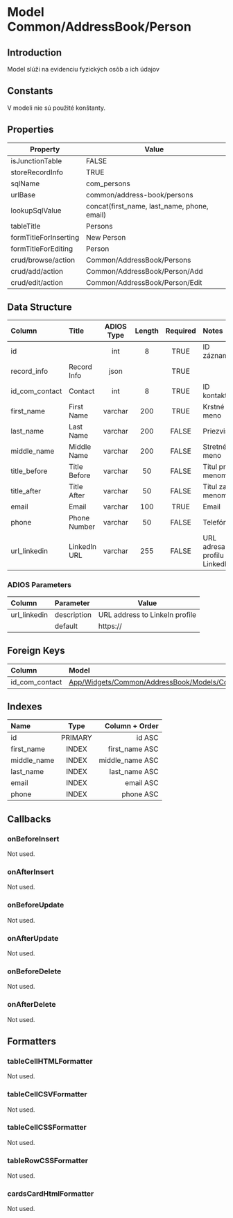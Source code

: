 # Model Common/AddressBook/Person

## Introduction
Model slúži na evidenciu fyzických osôb a ich údajov

## Constants
V modeli nie sú použité konštanty.

## Properties
| Property              | Value                                       |
| --------------------- | ------------------------------------------- |
| isJunctionTable       | FALSE                                       |
| storeRecordInfo       | TRUE                                        |
| sqlName               | com_persons                                 |
| urlBase               | common/address-book/persons                 |
| lookupSqlValue        | concat(first_name, last_name, phone, email) |
| tableTitle            | Persons                                     |
| formTitleForInserting | New Person                                  |
| formTitleForEditing   | Person                                      |
| crud/browse/action    | Common/AddressBook/Persons                  |
| crud/add/action       | Common/AddressBook/Person/Add               |
| crud/edit/action      | Common/AddressBook/Person/Edit              |

## Data Structure
| Column         | Title        | ADIOS Type | Length | Required | Notes                          |
| :------------- | :----------- | :--------: | :----: | :------: | :----------------------------- |
| id             |              |    int     |   8    |   TRUE   | ID záznamu                     |
| record_info    | Record Info  |    json    |        |   TRUE   |                                |
| id_com_contact | Contact      |    int     |   8    |   TRUE   | ID kontaktu                    |
| first_name     | First Name   |  varchar   |  200   |   TRUE   | Krstné meno                    |
| last_name      | Last Name    |  varchar   |  200   |  FALSE   | Priezvisko                     |
| middle_name    | Middle Name  |  varchar   |  200   |  FALSE   | Stretné meno                   |
| title_before   | Title Before |  varchar   |   50   |  FALSE   | Titul pred menom               |
| title_after    | Title After  |  varchar   |   50   |  FALSE   | Titul za menom                 |
| email          | Email        |  varchar   |  100   |   TRUE   | Email                          |
| phone          | Phone Number |  varchar   |   50   |  FALSE   | Telefón                        |
| url_linkedin   | LinkedIn URL |  varchar   |  255   |  FALSE   | URL adresa profilu na LinkedIn |

### ADIOS Parameters
| Column       | Parameter   | Value                          |
| :----------- | :---------- | ------------------------------ |
| url_linkedin | description | URL address to LinkeIn profile |
|              | default     | https://                       |

## Foreign Keys
| Column         | Model                                                         | Relation | OnUpdate | OnDelete |
| :------------- | :------------------------------------------------------------ | :------: | -------- | -------- |
| id_com_contact | [App/Widgets/Common/AddressBook/Models/Contact](./Contact.md) |   1:N    | Cascade  | Cascade  |

## Indexes
| Name        |  Type   |  Column + Order |
| :---------- | :-----: | --------------: |
| id          | PRIMARY |          id ASC |
| first_name  |  INDEX  |  first_name ASC |
| middle_name |  INDEX  | middle_name ASC |
| last_name   |  INDEX  |   last_name ASC |
| email       |  INDEX  |       email ASC |
| phone       |  INDEX  |       phone ASC |

## Callbacks

### onBeforeInsert
Not used.
### onAfterInsert
Not used.

### onBeforeUpdate
Not used.
### onAfterUpdate
Not used.

### onBeforeDelete
Not used.

### onAfterDelete
Not used.

## Formatters

### tableCellHTMLFormatter

Not used.

### tableCellCSVFormatter
Not used.

### tableCellCSSFormatter
Not used.

### tableRowCSSFormatter
Not used.

### cardsCardHtmlFormatter
Not used.
